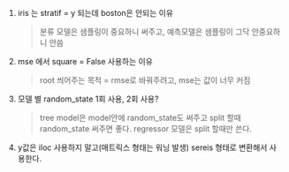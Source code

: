 
1. iris 는 stratif = y 되는데 boston은 안되는 이유 
   > 분류 모델은 샘플링이 중요하니 써주고, 예측모델은 샘플링이 그닥 안중요하니 안씀

2. mse 에서 square = False  사용하는 이유  
   > root 씌어주는 목적  = rmse로 바꿔주려고, mse는 값이 너무 커짐

3. 모델 별 random_state 1회 사용, 2회 사용?
   > tree model은 model안에 random_state도 써주고  split 할때 random_state 써주면 좋다. 
   > regressor 모델은 split 할때만 쓴다.

4. y값은 iloc 사용하지 말고(매트릭스 형태는 워닝 발생) sereis 형태로 변환해서 사용한다.
